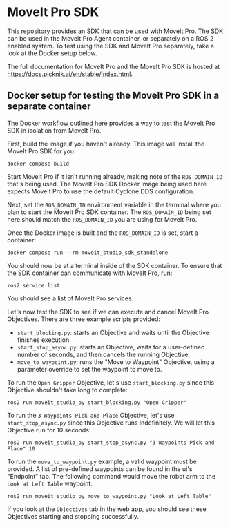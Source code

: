 # MoveIt Pro SDK

This repository provides an SDK that can be used with MoveIt Pro.
The SDK can be used in the MoveIt Pro Agent container, or separately on a ROS 2 enabled system.
To test using the SDK and MoveIt Pro separately, take a look at the Docker setup below.

The full documentation for MoveIt Pro and the MoveIt Pro SDK is hosted at https://docs.picknik.ai/en/stable/index.html.

## Docker setup for testing the MoveIt Pro SDK in a separate container

The Docker workflow outlined here provides a way to test the MoveIt Pro SDK in isolation from MoveIt Pro.

First, build the image if you haven't already.
This image will install the MoveIt Pro SDK for you:

```
docker compose build
```

Start MoveIt Pro if it isn't running already, making note of the `ROS_DOMAIN_ID` that's being used.
The MoveIt Pro SDK Docker image being used here expects MoveIt Pro to use the default Cyclone DDS configuration.

Next, set the `ROS_DOMAIN_ID` environment variable in the terminal where you plan to start the MoveIt Pro SDK container.
The `ROS_DOMAIN_ID` being set here should match the `ROS_DOMAIN_ID` you are using for MoveIt Pro.

Once the Docker image is built and the `ROS_DOMAIN_ID` is set, start a container:

```
docker compose run --rm moveit_studio_sdk_standalone
```

You should now be at a terminal inside of the SDK container.
To ensure that the SDK container can communicate with MoveIt Pro, run:

```
ros2 service list
```

You should see a list of MoveIt Pro services.

Let's now test the SDK to see if we can execute and cancel MoveIt Pro Objectives.
There are three example scripts provided:
* `start_blocking.py`: starts an Objective and waits until the Objective finishes execution.
* `start_stop_async.py`: starts an Objective, waits for a user-defined number of seconds, and then cancels the running Objective.
* `move_to_waypoint.py`: runs the "Move to Waypoint" Objective, using a parameter override to set the waypoint to move to.

To run the `Open Gripper` Objective, let's use `start_blocking.py` since this Objective shouldn't take long to complete:

```
ros2 run moveit_studio_py start_blocking.py "Open Gripper"
```

To run the `3 Waypoints Pick and Place` Objective, let's use `start_stop_async.py` since this Objective runs indefinitely.
We will let this Objective run for 10 seconds:

```
ros2 run moveit_studio_py start_stop_async.py "3 Waypoints Pick and Place" 10
```

To run the `move_to_waypoint.py` example, a valid waypoint must be provided.
A list of pre-defined waypoints can be found in the ui's "Endpoint" tab.
The following command would move the robot arm to the `Look at Left Table` waypoint:

```
ros2 run moveit_studio_py move_to_waypoint.py "Look at Left Table"
```

If you look at the `Objectives` tab in the web app, you should see these Objectives starting and stopping successfully.
